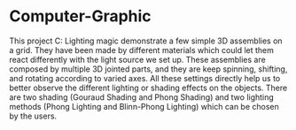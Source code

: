 # Computer-Graphic
This project C: Lighting magic demonstrate a few simple 3D assemblies on a grid. They have been made by different materials which could let them react differently with the light source we set up. These assemblies are composed by multiple 3D jointed parts, and they are keep spinning, shifting, and rotating according to varied axes. All these settings directly help us to better observe the different lighting or shading effects on the objects. There are two shading (Gouraud Shading and Phong Shading) and two lighting methods (Phong Lighting and Blinn-Phong Lighting) which can be chosen by the users.
